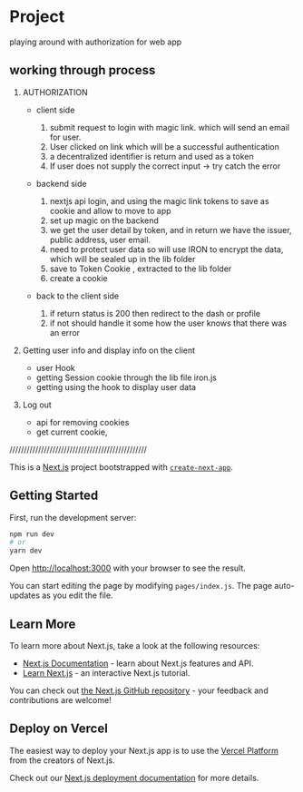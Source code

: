 # Project

playing around with authorization for web app

## working through process

1. AUTHORIZATION

   - client side

     1. submit request to login with magic link. which will send an email for user.
     2. User clicked on link which will be a successful authentication
     3. a decentralized identifier is return and used as a token
     4. If user does not supply the correct input -> try catch the error

   - backend side

     1. nextjs api login, and using the magic link tokens to save as cookie and allow to move to app
     2. set up magic on the backend
     3. we get the user detail by token, and in return we have the issuer, public address, user email.
     4. need to protect user data so will use IRON to encrypt the data, which will be sealed up in the lib folder
     5. save to Token Cookie , extracted to the lib folder
     6. create a cookie

   - back to the client side
     1. if return status is 200 then redirect to the dash or profile
     2. if not should handle it some how the user knows that there was an error

2. Getting user info and display info on the client

   - user Hook
   - getting Session cookie through the lib file iron.js
   - getting using the hook to display user data

3. Log out

   - api for removing cookies
   - get current cookie,

////////////////////////////////////////////////

This is a [Next.js](https://nextjs.org/) project bootstrapped with [`create-next-app`](https://github.com/vercel/next.js/tree/canary/packages/create-next-app).

## Getting Started

First, run the development server:

```bash
npm run dev
# or
yarn dev
```

Open [http://localhost:3000](http://localhost:3000) with your browser to see the result.

You can start editing the page by modifying `pages/index.js`. The page auto-updates as you edit the file.

## Learn More

To learn more about Next.js, take a look at the following resources:

- [Next.js Documentation](https://nextjs.org/docs) - learn about Next.js features and API.
- [Learn Next.js](https://nextjs.org/learn) - an interactive Next.js tutorial.

You can check out [the Next.js GitHub repository](https://github.com/vercel/next.js/) - your feedback and contributions are welcome!

## Deploy on Vercel

The easiest way to deploy your Next.js app is to use the [Vercel Platform](https://vercel.com/import?utm_medium=default-template&filter=next.js&utm_source=create-next-app&utm_campaign=create-next-app-readme) from the creators of Next.js.

Check out our [Next.js deployment documentation](https://nextjs.org/docs/deployment) for more details.
